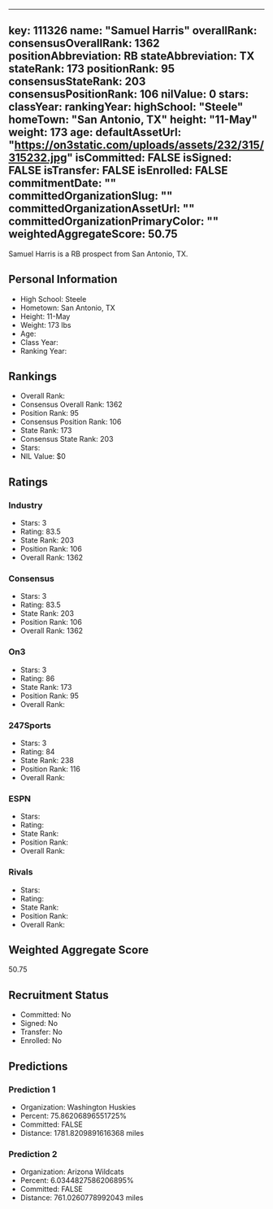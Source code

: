 ---
  key: 111326
  name: "Samuel Harris"
  overallRank: 
  consensusOverallRank: 1362
  positionAbbreviation: RB
  stateAbbreviation: TX
  stateRank: 173
  positionRank: 95
  consensusStateRank: 203
  consensusPositionRank: 106
  nilValue: 0
  stars: 
  classYear: 
  rankingYear: 
  highSchool: "Steele"
  homeTown: "San Antonio, TX"
  height: "11-May"
  weight: 173
  age: 
  defaultAssetUrl: "https://on3static.com/uploads/assets/232/315/315232.jpg"
  isCommitted: FALSE
  isSigned: FALSE
  isTransfer: FALSE
  isEnrolled: FALSE
  commitmentDate: ""
  committedOrganizationSlug: ""
  committedOrganizationAssetUrl: ""
  committedOrganizationPrimaryColor: ""
  weightedAggregateScore: 50.75
  ---
  
  Samuel Harris is a RB prospect from San Antonio, TX.
  
  ## Personal Information
  - High School: Steele
  - Hometown: San Antonio, TX
  - Height: 11-May
  - Weight: 173 lbs
  - Age: 
  - Class Year: 
  - Ranking Year: 
  
  ## Rankings
  - Overall Rank: 
  - Consensus Overall Rank: 1362
  - Position Rank: 95
  - Consensus Position Rank: 106
  - State Rank: 173
  - Consensus State Rank: 203
  - Stars: 
  - NIL Value: $0
  
  ## Ratings
  
  ### Industry
  - Stars: 3
  - Rating: 83.5
  - State Rank: 203
  - Position Rank: 106
  - Overall Rank: 1362
  
  ### Consensus
  - Stars: 3
  - Rating: 83.5
  - State Rank: 203
  - Position Rank: 106
  - Overall Rank: 1362
  
  ### On3
  - Stars: 3
  - Rating: 86
  - State Rank: 173
  - Position Rank: 95
  - Overall Rank: 
  
  ### 247Sports
  - Stars: 3
  - Rating: 84
  - State Rank: 238
  - Position Rank: 116
  - Overall Rank: 
  
  ### ESPN
  - Stars: 
  - Rating: 
  - State Rank: 
  - Position Rank: 
  - Overall Rank: 
  
  ### Rivals
  - Stars: 
  - Rating: 
  - State Rank: 
  - Position Rank: 
  - Overall Rank: 
  
  ## Weighted Aggregate Score
  50.75
  
  ## Recruitment Status
  - Committed: No
  - Signed: No
  - Transfer: No
  - Enrolled: No
  
  
  
  ## Predictions
  
  ### Prediction 1
  - Organization: Washington Huskies
  - Percent: 75.86206896551725%
  - Committed: FALSE
  - Distance: 1781.8209891616368 miles
  
  ### Prediction 2
  - Organization: Arizona Wildcats
  - Percent: 6.0344827586206895%
  - Committed: FALSE
  - Distance: 761.0260778992043 miles
  